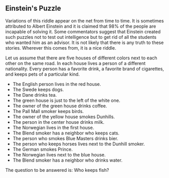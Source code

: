 ## Einstein's Puzzle
Variations of this riddle appear on the net from time to time. It is sometimes attributed to Albert Einstein and it is claimed that 98% of the people are incapable of solving it. Some commentators suggest that Einstein created such puzzles not to test out intelligence but to get rid of all the students who wanted him as an advisor. It is not likely that there is any truth to these stories. Wherever this comes from, it is a nice riddle.

Let us assume that there are five houses of different colors next to each other on the same road. In each house lives a person of a different nationality. Every person has a favorite drink, a favorite brand of cigarettes, and keeps pets of a particular kind.

* The English person lives in the red house.
* The Swede keeps dogs.
* The Dane drinks tea.
* The green house is just to the left of the white one.
* The owner of the green house drinks coffee.
* The Pall Mall smoker keeps birds.
* The owner of the yellow house smokes Dunhills.
* The person in the center house drinks milk.
* The Norwegian lives in the first house.
* The Blend smoker has a neighbor who keeps cats.
* The person who smokes Blue Masters drinks bier.
* The person who keeps horses lives next to the Dunhill smoker.
* The German smokes Prince.
* The Norwegian lives next to the blue house.
* The Blend smoker has a neighbor who drinks water.


The question to be answered is: Who keeps fish?
